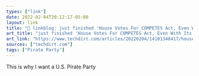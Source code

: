 ```yaml
---
types: ["link"]
date: 2022-02-04T20:12:17-05:00
layout: link
title: "🔗 linkblog: just finished 'House Votes For COMPETES Act, Even With Its Problems, Almost Entirely On Party Lines | Techdirt'"
art_title: "just finished 'House Votes For COMPETES Act, Even With Its Problems, Almost Entirely On Party Lines | Techdirt"
art_link: "https://www.techdirt.com/articles/20220204/14101348417/house-votes-competes-act-even-with-problems-almost-entirely-party-lines.shtml"
sources: ["techdirt.com"]
tags: ["Pirate Party"]
---
```

This is why I want a U.S. Pirate Party
